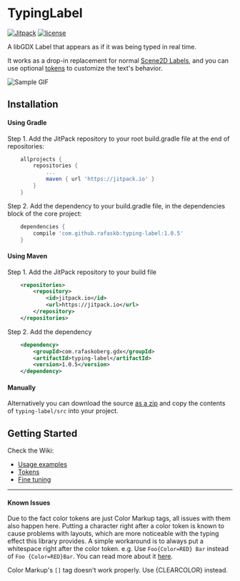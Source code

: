 # TypingLabel

[![Jitpack](https://jitpack.io/v/rafaskb/typing-label.svg)](https://jitpack.io/#rafaskb/typing-label)
[![license](https://img.shields.io/github/license/rafaskb/typing-label.svg)](https://github.com/rafaskb/typing-label/blob/master/LICENSE)

A libGDX Label that appears as if it was being typed in real time.

It works as a drop-in replacement for normal [Scene2D Labels](https://github.com/libgdx/libgdx/wiki/Scene2d.ui#label), and you can use optional [tokens](https://github.com/rafaskb/typing-label/wiki/Tokens) to customize the text's behavior.

![Sample GIF](media/sample.gif)

## Installation

#### Using Gradle

Step 1. Add the JitPack repository to your root build.gradle file at the end of repositories:
```groovy
	allprojects {
	    repositories {
			...
			maven { url 'https://jitpack.io' }
		}
	}
```

Step 2. Add the dependency to your build.gradle file, in the dependencies block of the core project:

```groovy
	dependencies {
		compile 'com.github.rafaskb:typing-label:1.0.5'
	}
```

#### Using Maven

Step 1. Add the JitPack repository to your build file
```xml
	<repositories>
		<repository>
		    <id>jitpack.io</id>
		    <url>https://jitpack.io</url>
		</repository>
	</repositories>
```

Step 2. Add the dependency
```xml
	<dependency>
	    <groupId>com.rafaskoberg.gdx</groupId>
	    <artifactId>typing-label</artifactId>
	    <version>1.0.5</version>
	</dependency>
```

#### Manually

Alternatively you can download the source [as a zip](https://github.com/RafaSKB/typing-label/archive/master.zip) and copy the contents of `typing-label/src` into your project.


## Getting Started

Check the Wiki:
- [Usage examples](https://github.com/rafaskb/typing-label/wiki/Examples)
- [Tokens](https://github.com/rafaskb/typing-label/wiki/Tokens)
- [Fine tuning](https://github.com/rafaskb/typing-label/wiki/Fine-Tuning)

----

#### Known Issues
Due to the fact color tokens are just Color Markup tags, all issues with them also happen here. Putting a character right after a color token is known to cause problems with layouts, which are more noticeable with the typing effect this library provides. A simple workaround is to always put a whitespace right after the color token. e.g. Use `Foo{Color=RED} Bar` instead of `Foo {Color=RED}Bar`. You can read more about it [here](https://github.com/libgdx/libgdx/issues/4192).

Color Markup's `[]` tag doesn't work properly. Use {CLEARCOLOR} instead.
